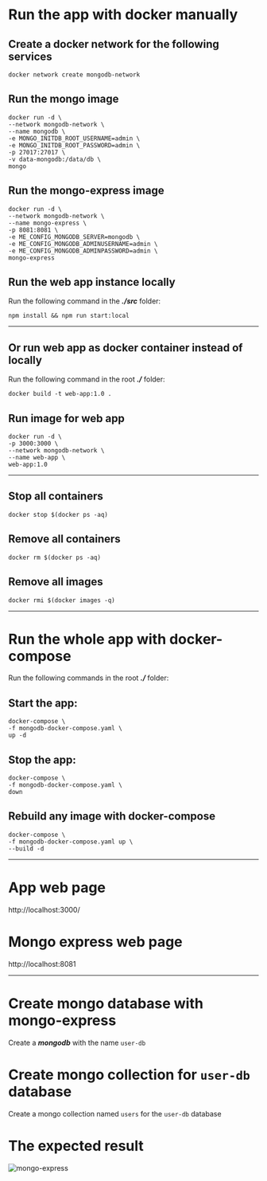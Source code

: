 # Run the app with docker manually
## Create a docker network for the following services
    docker network create mongodb-network

## Run the mongo image
    docker run -d \
    --network mongodb-network \
    --name mongodb \
    -e MONGO_INITDB_ROOT_USERNAME=admin \
    -e MONGO_INITDB_ROOT_PASSWORD=admin \
    -p 27017:27017 \
    -v data-mongodb:/data/db \
    mongo

## Run the mongo-express image
    docker run -d \
    --network mongodb-network \
    --name mongo-express \
    -p 8081:8081 \
    -e ME_CONFIG_MONGODB_SERVER=mongodb \
    -e ME_CONFIG_MONGODB_ADMINUSERNAME=admin \
    -e ME_CONFIG_MONGODB_ADMINPASSWORD=admin \
    mongo-express

## Run the web app instance locally
Run the following command in the **_./src_** folder:
<br>

    npm install && npm run start:local

<hr>

## Or run web app as docker container instead of locally
Run the following command in the root **_./_** folder:
<br>

    docker build -t web-app:1.0 .

## Run image for web app
    docker run -d \
    -p 3000:3000 \
    --network mongodb-network \
    --name web-app \
    web-app:1.0

<hr>

## Stop all containers
    docker stop $(docker ps -aq)

## Remove all containers
    docker rm $(docker ps -aq)

## Remove all images
    docker rmi $(docker images -q)

<hr>

# Run the whole app with docker-compose
Run the following commands in the root **_./_** folder:

## Start the app:
    docker-compose \
    -f mongodb-docker-compose.yaml \
    up -d

## Stop the app:
    docker-compose \
    -f mongodb-docker-compose.yaml \
    down

## Rebuild any image with docker-compose
    docker-compose \
    -f mongodb-docker-compose.yaml up \
    --build -d

<hr>

# App web page
http://localhost:3000/

# Mongo express web page
http://localhost:8081

<hr>

# Create mongo database with mongo-express
Create a **_mongodb_** with the name `user-db`

# Create mongo collection for `user-db` database
Create a mongo collection named `users` for the `user-db` database

# The expected result
![mongo-express](https://user-images.githubusercontent.com/9445673/226988721-f75ed3a9-4c3d-4b67-919b-ad9ac016e261.jpeg)
